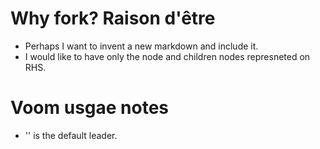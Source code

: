 # Why fork? Raison d'être

* Perhaps I want to invent a new markdown and include it.
* I would like to have only the node and children nodes represneted on RHS.

# Voom usgae notes
* '\' is the default leader.
